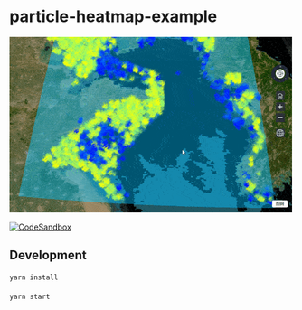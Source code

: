 # particle-heatmap-example

![particle-heatmap-example](/pictures/carbon.gif)

[![CodeSandbox](https://codesandbox.io/static/img/play-codesandbox.svg)](https://codesandbox.io/p/github/hongfaqiu/particle-heat-map-example/main)

## Development

```bash
yarn install

yarn start
```
